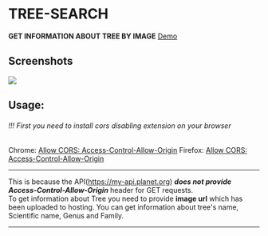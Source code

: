 # TREE-SEARCH 
**GET INFORMATION ABOUT TREE BY IMAGE** 
[Demo](https://bakhtiyor-dev.github.io/tree-search/ "Demo")
## Screenshots
![](https://user-images.githubusercontent.com/62164732/112615870-d78a0880-8e44-11eb-9db8-0d0fc3451aa0.png)
## Usage:
###### !!! First you need to install cors disabling extension on your browser
Chrome: [Allow CORS: Access-Control-Allow-Origin](https://chrome.google.com/webstore/detail/allow-cors-access-control/lhobafahddgcelffkeicbaginigeejlf "Allow CORS: Access-Control-Allow-Origin")
Firefox: [Allow CORS: Access-Control-Allow-Origin](https://addons.mozilla.org/en-US/firefox/addon/access-control-allow-origin/ "Allow CORS: Access-Control-Allow-Origin")

------------


This is because the API(https://my-api.planet.org)  ***does not provide Access-Control-Allow-Origin*** header for GET requests.  
To get information about Tree you need to provide **image url** which has been uploaded to hosting.
You can get information about tree's name, Scientific name, Genus and Family.


------------


